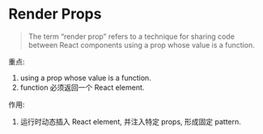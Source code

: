 # Render Props

> The term “render prop” refers to a technique for sharing code between React components using a prop whose value is a function.

重点:

1. using a prop whose value is a function.
2. function 必须返回一个 React element.

作用:

1. 运行时动态插入 React element, 并注入特定 props, 形成固定 pattern.